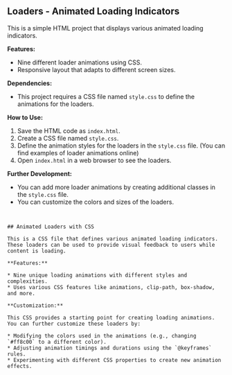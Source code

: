 ## Loaders - Animated Loading Indicators

This is a simple HTML project that displays various animated loading indicators. 

**Features:**

* Nine different loader animations using CSS.
* Responsive layout that adapts to different screen sizes.

**Dependencies:**

* This project requires a CSS file named `style.css` to define the animations for the loaders.

**How to Use:**

1. Save the HTML code as `index.html`.
2. Create a CSS file named `style.css`.
3. Define the animation styles for the loaders in the `style.css` file. (You can find examples of loader animations online)
4. Open `index.html` in a web browser to see the loaders.

**Further Development:**

* You can add more loader animations by creating additional classes in the `style.css` file.
* You can customize the colors and sizes of the loaders.

~~~~~~~~~~~~~~~~~~~~~~~~~~~~~~~~~~~~~~~~~~~~~~~~~~~~~~~~~~~~~~~~~~~~~~~~~~~~~~~~~~~~~~~~~~~~~~~~~~~~~~~~~~~~~~~~~~~~~~~~~~~~~~~~


## Animated Loaders with CSS

This is a CSS file that defines various animated loading indicators.  These loaders can be used to provide visual feedback to users while content is loading.

**Features:**

* Nine unique loading animations with different styles and complexities.
* Uses various CSS features like animations, clip-path, box-shadow, and more.

**Customization:**

This CSS provides a starting point for creating loading animations. You can further customize these loaders by:

* Modifying the colors used in the animations (e.g., changing `#ff8c00` to a different color).
* Adjusting animation timings and durations using the `@keyframes` rules.
* Experimenting with different CSS properties to create new animation effects.
